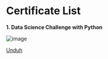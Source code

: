 <h1>Certificate List</h1>



<b>1. Data Science Challenge with Python</b>

![image](https://user-images.githubusercontent.com/68532033/89725525-96babc00-da3a-11ea-9b32-440845475ba1.png)

<a href="https://academy.dqlab.id/certificate/pdf/DQLABPRJC2TMFIPV" target="_blank">Unduh</a> 

